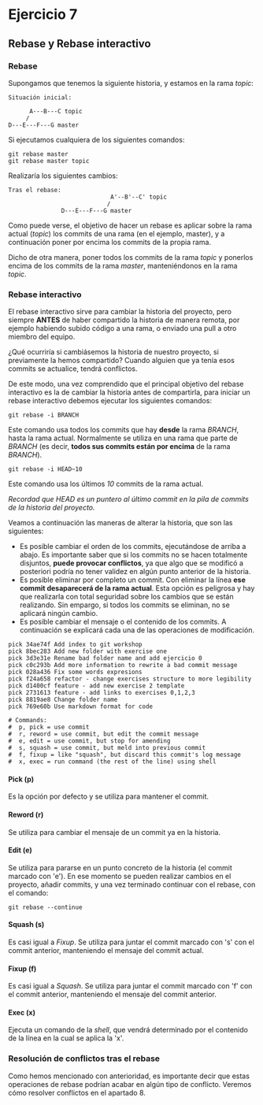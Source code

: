 # Ejercicio 7

## Rebase y Rebase interactivo

### Rebase
Supongamos que tenemos la siguiente historia, y estamos en la rama *topic*:

```
Situación inicial:

      A---B---C topic
     /
D---E---F---G master
```
Si ejecutamos cualquiera de los siguientes comandos:
```
git rebase master
git rebase master topic
```
Realizaría los siguientes cambios:

```
Tras el rebase:
                             A'--B'--C' topic
                            /
               D---E---F---G master
```

Como puede verse, el objetivo de hacer un rebase es aplicar sobre la rama actual (*topic*) los commits de una rama (en el ejemplo, master), y a continuación poner por encima los commits de la propia rama.

Dicho de otra manera, poner todos los commits de la rama *topic* y ponerlos encima de los commits de la rama *master*, manteniéndonos en la rama *topic*.


### Rebase interactivo

El rebase interactivo sirve para cambiar la historia del proyecto, pero siempre **ANTES** de haber compartido la historia de manera remota, por ejemplo habiendo subido código a una rama, o enviado una pull a otro miembro del equipo.

¿Qué ocurriría si cambiásemos la historia de nuestro proyecto, si previamente la hemos compartido? Cuando alguien que ya tenía esos commits se actualice, tendrá conflictos.

De este modo, una vez comprendido que el principal objetivo del rebase interactivo es la de cambiar la historia antes de compartirla, para iniciar un rebase interactivo debemos ejecutar los siguientes comandos:

```
git rebase -i BRANCH
```
Este comando usa todos los commits que hay **desde** la rama *BRANCH*, hasta la rama actual. Normalmente se utiliza en una rama que parte de *BRANCH* (es decir, **todos sus commits están por encima** de la rama *BRANCH*).

```
git rebase -i HEAD~10
```
Este comando usa los últimos *10* commits de la rama actual.

*Recordad que HEAD es un puntero al último commit en la pila de commits de la historia del proyecto.*

Veamos a continuación las maneras de alterar la historia, que son las siguientes:

  * Es posible cambiar el orden de los commits, ejecutándose de arriba a abajo. Es importante saber que si los commits no se hacen totalmente disjuntos, **puede provocar conflictos**, ya que algo que se modificó a posteriori podría no tener validez en algún punto anterior de la historia.
  * Es posible eliminar por completo un commit. Con eliminar la línea **ese commit desaparecerá de la rama actual**. Esta opción es peligrosa y hay que realizarla con total seguridad sobre los cambios que se están realizando. Sin empargo, si todos los commits se eliminan, no se aplicará ningún cambio.
  * Es posible cambiar el mensaje o el contenido de los commits. A continuación se explicará cada una de las operaciones de modificación.

```
pick 34ae74f Add index to git workshop
pick 8bec283 Add new folder with exercise one
pick 3d3e31e Rename bad folder name and add ejercicio 0
pick c0c293b Add more information to rewrite a bad commit message
pick 028a436 Fix some words expresions
pick f24a658 refactor - change exercises structure to more legibility
pick d1400cf feature - add new exercise 2 template
pick 2731613 feature - add links to exercises 0,1,2,3
pick 8819ae8 Change folder name
pick 769e60b Use markdown format for code

# Commands:
#  p, pick = use commit
#  r, reword = use commit, but edit the commit message
#  e, edit = use commit, but stop for amending
#  s, squash = use commit, but meld into previous commit
#  f, fixup = like "squash", but discard this commit's log message
#  x, exec = run command (the rest of the line) using shell
```

#### Pick (p)
Es la opción por defecto y se utiliza para mantener el commit.

#### Reword (r)
Se utiliza para cambiar el mensaje de un commit ya en la historia.

#### Edit (e)
Se utiliza para pararse en un punto concreto de la historia (el commit marcado con 'e'). En ese momento se pueden realizar cambios en el proyecto, añadir commits, y una vez terminado continuar con el rebase, con el comando:

```
git rebase --continue
```

#### Squash (s)
Es casi igual a *Fixup*. Se utiliza para juntar el commit marcado con 's' con el commit anterior, manteniendo el mensaje del commit actual.

#### Fixup (f)
Es casi igual a *Squash*. Se utiliza para juntar el commit marcado con 'f' con el commit anterior, manteniendo el mensaje del commit anterior.

#### Exec (x)
Ejecuta un comando de la *shell*, que vendrá determinado por el contenido de la línea en la cual se aplica la 'x'.

### Resolución de conflictos tras el rebase
Como hemos mencionado con anterioridad, es importante decir que estas operaciones de rebase podrían acabar en algún tipo de conflicto. Veremos cómo resolver conflictos en el apartado 8.
